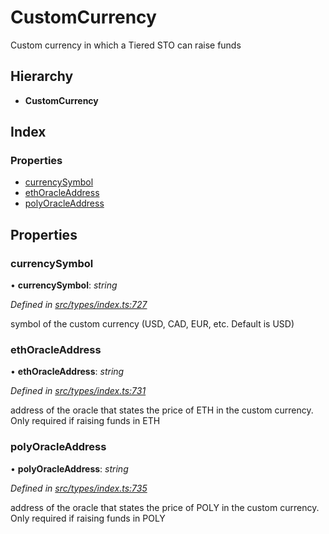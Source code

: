 # CustomCurrency

Custom currency in which a Tiered STO can raise funds

## Hierarchy

* **CustomCurrency**

## Index

### Properties

* [currencySymbol](_types_index_.customcurrency.md#currencysymbol)
* [ethOracleAddress](_types_index_.customcurrency.md#ethoracleaddress)
* [polyOracleAddress](_types_index_.customcurrency.md#polyoracleaddress)

## Properties

### currencySymbol

• **currencySymbol**: _string_

_Defined in_ [_src/types/index.ts:727_](https://github.com/PolymathNetwork/polymath-sdk/blob/e8bbc1e/src/types/index.ts#L727)

symbol of the custom currency \(USD, CAD, EUR, etc. Default is USD\)

### ethOracleAddress

• **ethOracleAddress**: _string_

_Defined in_ [_src/types/index.ts:731_](https://github.com/PolymathNetwork/polymath-sdk/blob/e8bbc1e/src/types/index.ts#L731)

address of the oracle that states the price of ETH in the custom currency. Only required if raising funds in ETH

### polyOracleAddress

• **polyOracleAddress**: _string_

_Defined in_ [_src/types/index.ts:735_](https://github.com/PolymathNetwork/polymath-sdk/blob/e8bbc1e/src/types/index.ts#L735)

address of the oracle that states the price of POLY in the custom currency. Only required if raising funds in POLY

